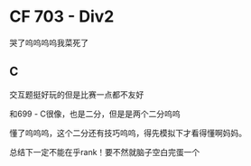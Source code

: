 # CF 703 - Div2

哭了呜呜呜呜我菜死了

## C

交互题挺好玩的但是比赛一点都不友好

和699 - C很像，也是二分，但是是两个二分呜呜

懂了呜呜呜，这个二分还有技巧呜呜，得先模拟下才看得懂啊妈妈。

总结下一定不能在乎rank！要不然就脑子空白完蛋一个